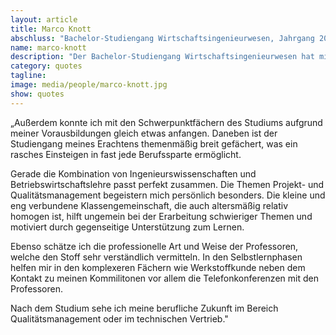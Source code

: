 ```yaml
---
layout: article
title: Marco Knott
abschluss: "Bachelor-Studiengang Wirtschaftsingenieurwesen, Jahrgang 2013"
name: marco-knott
description: "Der Bachelor-Studiengang Wirtschaftsingenieurwesen hat mir aufgrund des gelungenen Studienkonzeptes auf Anhieb zugesagt. Sehr gut gefiel mir der durchdachte Aufbau mit der Vorbereitungsphase und der darauffolgenden Fernstudienphase."
category: quotes
tagline: 
image: media/people/marco-knott.jpg
show: quotes
---
```


„Außerdem konnte ich mit den Schwerpunktfächern des Studiums aufgrund meiner Vorausbildungen gleich etwas anfangen. Daneben ist der Studiengang meines Erachtens themenmäßig breit gefächert, was ein rasches Einsteigen in fast jede Berufssparte ermöglicht.

Gerade die Kombination von Ingenieurswissenschaften und Betriebswirtschaftslehre passt perfekt zusammen. Die Themen Projekt- und Qualitätsmanagement begeistern mich persönlich besonders. Die kleine und eng verbundene Klassengemeinschaft, die auch altersmäßig relativ homogen ist, hilft ungemein bei der Erarbeitung schwieriger Themen und motiviert durch gegenseitige Unterstützung zum Lernen.

Ebenso schätze ich die professionelle Art und Weise der Professoren, welche den Stoff sehr verständlich vermitteln. In den Selbstlernphasen helfen mir in den komplexeren Fächern wie Werkstoffkunde neben dem Kontakt zu meinen Kommilitonen vor allem die Telefonkonferenzen mit den Professoren.

Nach dem Studium sehe ich meine berufliche Zukunft im Bereich Qualitätsmanagement oder im technischen Vertrieb."

